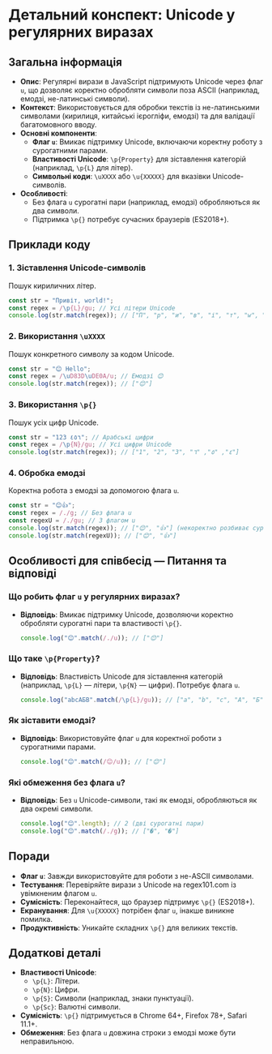 # Детальний конспект: Unicode у регулярних виразах

## Загальна інформація

- **Опис**: Регулярні вирази в JavaScript підтримують Unicode через флаг `u`, що дозволяє коректно обробляти символи поза ASCII (наприклад, емодзі, не-латинські символи).
- **Контекст**: Використовується для обробки текстів із не-латинськими символами (кирилиця, китайські ієрогліфи, емодзі) та для валідації багатомовного вводу.
- **Основні компоненти**:
  - **Флаг `u`**: Вмикає підтримку Unicode, включаючи коректну роботу з сурогатними парами.
  - **Властивості Unicode**: `\p{Property}` для зіставлення категорій (наприклад, `\p{L}` для літер).
  - **Символьні коди**: `\uXXXX` або `\u{XXXXX}` для вказівки Unicode-символів.
- **Особливості**:
  - Без флага `u` сурогатні пари (наприклад, емодзі) обробляються як два символи.
  - Підтримка `\p{}` потребує сучасних браузерів (ES2018+).

## Приклади коду

### 1. Зіставлення Unicode-символів

Пошук кириличних літер.

```javascript
const str = "Привіт, world!";
const regex = /\p{L}/gu; // Усі літери Unicode
console.log(str.match(regex)); // ["П", "р", "и", "в", "і", "т", "w", "o", "r", "l", "d"]
```

### 2. Використання `\uXXXX`

Пошук конкретного символу за кодом Unicode.

```javascript
const str = "😊 Hello";
const regex = /\uD83D\uDE0A/u; // Емодзі 😊
console.log(str.match(regex)); // ["😊"]
```

### 3. Використання `\p{}`

Пошук усіх цифр Unicode.

```javascript
const str = "123 ٤٥٦"; // Арабські цифри
const regex = /\p{N}/gu; // Усі цифри Unicode
console.log(str.match(regex)); // ["1", "2", "3", "٤", "٥", "٦"]
```

### 4. Обробка емодзі

Коректна робота з емодзі за допомогою флага `u`.

```javascript
const str = "😊👍";
const regex = /./g; // Без флага u
const regexU = /./gu; // З флагом u
console.log(str.match(regex)); // ["😊", "👍"] (некоректно розбиває сурогатні пари)
console.log(str.match(regexU)); // ["😊", "👍"]
```

## Особливості для співбесід — Питання та відповіді

### Що робить флаг `u` у регулярних виразах?

- **Відповідь**: Вмикає підтримку Unicode, дозволяючи коректно обробляти сурогатні пари та властивості `\p{}`.
  ```javascript
  console.log("😊".match(/./u)); // ["😊"]
  ```

### Що таке `\p{Property}`?

- **Відповідь**: Властивість Unicode для зіставлення категорій (наприклад, `\p{L}` — літери, `\p{N}` — цифри). Потребує флага `u`.
  ```javascript
  console.log("abcАБВ".match(/\p{L}/gu)); // ["a", "b", "c", "А", "Б", "В"]
  ```

### Як зіставити емодзі?

- **Відповідь**: Використовуйте флаг `u` для коректної роботи з сурогатними парами.
  ```javascript
  console.log("😊".match(/😊/u)); // ["😊"]
  ```

### Які обмеження без флага `u`?

- **Відповідь**: Без `u` Unicode-символи, такі як емодзі, обробляються як два окремі символи.
  ```javascript
  console.log("😊".length); // 2 (дві сурогатні пари)
  console.log("😊".match(/./g)); // ["�", "�"]
  ```

## Поради

- **Флаг `u`**: Завжди використовуйте для роботи з не-ASCII символами.
- **Тестування**: Перевіряйте вирази з Unicode на regex101.com із увімкненим флагом `u`.
- **Сумісність**: Переконайтеся, що браузер підтримує `\p{}` (ES2018+).
- **Екранування**: Для `\u{XXXXX}` потрібен флаг `u`, інакше виникне помилка.
- **Продуктивність**: Уникайте складних `\p{}` для великих текстів.

## Додаткові деталі

- **Властивості Unicode**:
  - `\p{L}`: Літери.
  - `\p{N}`: Цифри.
  - `\p{S}`: Символи (наприклад, знаки пунктуації).
  - `\p{Sc}`: Валютні символи.
- **Сумісність**: `\p{}` підтримується в Chrome 64+, Firefox 78+, Safari 11.1+.
- **Обмеження**: Без флага `u` довжина строки з емодзі може бути неправильною.
